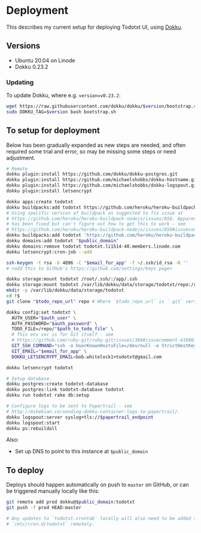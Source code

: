 # Deployment

This describes my current setup for deploying Todotxt UI, using
[Dokku](https://github.com/dokku/dokku).

## Versions

- Ubuntu 20.04 on Linode
- Dokku 0.23.2

### Updating

To update Dokku, where e.g. `version=v0.23.2`:

```bash
wget https://raw.githubusercontent.com/dokku/dokku/$version/bootstrap.sh
sudo DOKKU_TAG=$version bash bootstrap.sh
```

## To setup for deployment

Below has been gradually expanded as new steps are needed, and often required
some trial and error, so may be missing some steps or need adjustment.

```bash
# Remote
dokku plugin:install https://github.com/dokku/dokku-postgres.git
dokku plugin:install https://github.com/michaelshobbs/dokku-hostname.git dokku-hostname
dokku plugin:install https://github.com/michaelshobbs/dokku-logspout.git
dokku plugin:install letsencrypt

dokku apps:create todotxt
dokku buildpacks:add todotxt https://github.com/heroku/heroku-buildpack-ruby.git
# Using specific version of buildpack as suggested to fix issue at
# https://github.com/heroku/heroku-buildpack-nodejs/issues/856. Apparently this
# has been fixed but can't figure out how to get this to work - see
# https://github.com/heroku/heroku-buildpack-nodejs/issues/856#issuecomment-731933169
dokku buildpacks:add todotxt 'https://github.com/heroku/heroku-buildpack-nodejs.git#v174'
dokku domains:add todotxt "$public_domain"
dokku domains:remove todotxt todotxt.li1514-40.members.linode.com
dokku letsencrypt:cron-job --add

ssh-keygen -t rsa -b 4096 -C "$email_for_app" -f ~/.ssh/id_rsa -N ''
# <add this to GitHub's https://github.com/settings/keys page>

dokku storage:mount todotxt /root/.ssh/:/app/.ssh
dokku storage:mount todotxt /var/lib/dokku/data/storage/todotxt/repo:/repo
mkdir -p /var/lib/dokku/data/storage/todotxt
cd !$
git clone "$todo_repo_url" repo # Where `$todo_repo_url` is `.git` version of URL.

dokku config:set todotxt \
  AUTH_USER="$auth_user" \
  AUTH_PASSWORD="$auth_password" \
  TODO_FILE=/repo/"$path_to_todo_file" \
  # This env var is for Git itself - see
  # https://github.com/ruby-git/ruby-git/issues/386#issuecomment-416081185.
  GIT_SSH_COMMAND="ssh -o UserKnownHostsFile=/dev/null -o StrictHostKeyChecking=no -i '/app/.ssh/id_rsa'" \
  GIT_EMAIL="$email_for_app" \
  DOKKU_LETSENCRYPT_EMAIL=bob.whitelock1+todotxt@gmail.com

dokku letsencrypt todotxt

# Setup database.
dokku postgres:create todotxt-database
dokku postgres:link todotxt-database todotxt
dokku run todotxt rake db:setup

# Configure logs to be sent to Papertrail - see
# http://mikebian.co/sending-dokku-container-logs-to-papertrail/.
dokku logspout:server syslog+tls://$papertrail_endpoint
dokku logspout:start
dokku ps:rebuildall
```

Also:

- Set up DNS to point to this instance at `$public_domain`

## To deploy

Deploys should happen automatically on push to `master` on GitHub, or can be
triggered manually locally like this:

```bash
git remote add prod dokku@$public_domain:todotxt
git push -f prod HEAD:master

# Any updates to `todotxt.crontab` locally will also need to be added to
# `/etc/cron.d/todotxt` remotely.
```
